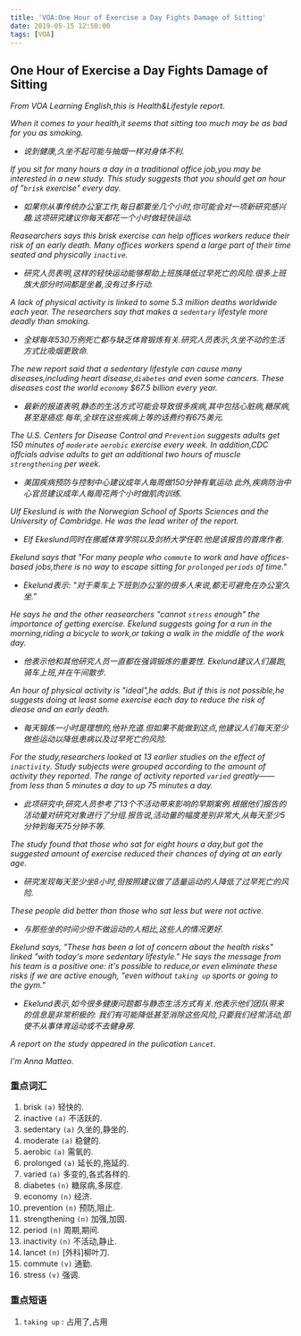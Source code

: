```yaml
---
title: 'VOA:One Hour of Exercise a Day Fights Damage of Sitting'
date: 2019-05-15 12:50:00
tags: [VOA]
---
```


## One Hour of Exercise a Day Fights Damage of Sitting

*From VOA Learning English,this is Health&Lifestyle report.*

*When it comes to your health,it seems that sitting too much may be as bad for you as smoking.*
- *说到健康,久坐不起可能与抽烟一样对身体不利.*

*If you sit for many hours a day in a traditional office job,you may be interested in a new study. This study suggests that you should get an hour of "`brisk` exercise" every day.*
- *如果你从事传统办公室工作,每日都要坐几个小时,你可能会对一项新研究感兴趣.这项研究建议你每天都花一个小时做轻快运动.*

*Reasearchers says this brisk exercise can help offices workers reduce their risk of an early death. Many offices workers spend a large part of their time seated and physically `inactive`.*
- *研究人员表明,这样的轻快运动能够帮助上班族降低过早死亡的风险.很多上班族大部分时间都是坐着,没有过多行动.*

*A lack of physical activity is linked to some 5.3 million deaths worldwide each year. The researchers say that makes a `sedentary` lifestyle more deadly than smoking.*
- *全球每年530万例死亡都与缺乏体育锻炼有关.研究人员表示,久坐不动的生活方式比吸烟更致命.*

*The new report said that a sedentary lifestyle can cause many diseases,including heart disease,`diabetes` and even some cancers. These diseases cost the world `economy` $67.5 billion every year.*
- *最新的报道表明,静态的生活方式可能会导致很多疾病,其中包括心脏病,糖尿病,甚至是癌症.每年,全球在这些疾病上等的话费约有675美元.*

*The U.S. Centers for Disease Control and `Prevention` suggests adults get 150 minutes of `moderate` `aerobic` exercise every week. In addition,CDC offcials advise adults to get an additional two hours of muscle `strengthening` per week.*
- *美国疾病预防与控制中心建议成年人每周做150分钟有氧运动.此外,疾病防治中心官员建议成年人每周花两个小时做肌肉训练.*

*Ulf Ekeslund is with the Norwegian School of Sports Sciences and the University of Cambridge. He was the lead writer of the report.*
- *Elf Ekeslund同时在挪威体育学院以及剑桥大学任职.他是该报告的首席作者.*

*Ekelund says that "For many people who `commute` to work and have offices-based jobs,there is no way to escape sitting for `prolonged` `periods` of time."*
- *Ekelund表示: "对于乘车上下班到办公室的很多人来说,都无可避免在办公室久坐."*
  
*He says he and the other reasearchers "cannot `stress` enough" the importance of getting exercise. Ekelund suggests going for a run in the morning,riding a bicycle to work,or taking a walk in the middle of the work day.*
- *他表示他和其他研究人员一直都在强调锻炼的重要性. Ekelund建议人们晨跑,骑车上班,并在午间散步.*

*An hour of physical activity is "ideal",he adds. But if this is not possible,he suggests doing at least some exercise each day to reduce the risk of diease and an early death.*
- *每天锻炼一小时是理想的,他补充道.但如果不能做到这点,他建议人们每天至少做些运动以降低患病以及过早死亡的风险.*

*For the study,researchers looked at 13 earlier studies on the effect of `inactivity`. Study subjects were grouped according to the amount of activity they reported. The range of activity reported `varied` greatly——from less than 5 minutes a day to up 75 minutes a day.*
- *此项研究中,研究人员参考了13个不活动带来影响的早期案例.根据他们报告的活动量对研究对象进行了分组.报告说,活动量的幅度差别非常大,从每天至少5分钟到每天75分钟不等.*

*The study found that those who sat for eight hours a day,but got the suggested amount of exercise reduced their chances of dying at an early age.*
- *研究发现每天至少坐8小时,但按照建议做了适量运动的人降低了过早死亡的风险.*

*These people did better than those who sat less but were not active.*
- *与那些坐的时间少但不做运动的人相比,这些人的情况更好.*

*Ekelund says, "These has been a lot of concern about the health risks" linked "with today's more sedentary lifestyle." He says the message from his team is a positive one: it's possible to reduce,or even eliminate these risks if we are active enough, "even without `taking up` sports or going to the gym."*
- *Ekelund表示,如今很多健康问题都与静态生活方式有关.他表示他们团队带来的信息是非常积极的: 我们有可能降低甚至消除这些风险,只要我们经常活动,即使不从事体育运动或不去健身房.*

*A report on the study appeared in the pulication `Lancet`.*

*I'm Anna Matteo.*



### 重点词汇
1. brisk            `(a)`       轻快的.
2. inactive         `(a)`       不活跃的.
3. sedentary        `(a)`       久坐的,静坐的.
4. moderate         `(a)`       稳健的.
5. aerobic          `(a)`       需氧的.
6. prolonged        `(a)`       延长的,拖延的.
7. varied           `(a)`       多变的,各式各样的.
8. diabetes         `(n)`       糖尿病,多尿症.
9. economy          `(n)`       经济.
10. prevention      `(n)`       预防,阻止.
11. strengthening   `(n)`       加强,加固.
12. period          `(n)`       周期,期间.
13. inactivity      `(n)`       不活动,静止.
14. lancet          `(n)`       [外科]柳叶刀.
15. commute         `(v)`       通勤.
16. stress          `(v)`       强调.


### 重点短语
1. `taking up` : 占用了,占用
